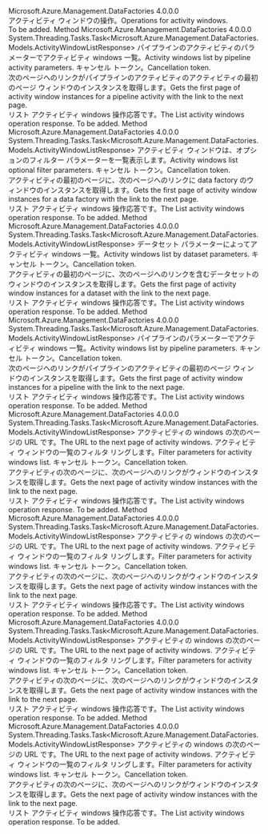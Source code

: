 <Type Name="IActivityWindowOperations" FullName="Microsoft.Azure.Management.DataFactories.IActivityWindowOperations">
  <TypeSignature Language="C#" Value="public interface IActivityWindowOperations" />
  <TypeSignature Language="ILAsm" Value=".class public interface auto ansi abstract IActivityWindowOperations" />
  <TypeSignature Language="DocId" Value="T:Microsoft.Azure.Management.DataFactories.IActivityWindowOperations" />
  <TypeSignature Language="VB.NET" Value="Public Interface IActivityWindowOperations" />
  <TypeSignature Language="F#" Value="type IActivityWindowOperations = interface" />
  <AssemblyInfo>
    <AssemblyName>Microsoft.Azure.Management.DataFactories</AssemblyName>
    <AssemblyVersion>4.0.0.0</AssemblyVersion>
  </AssemblyInfo>
  <Interfaces />
  <Docs>
    <summary>
            <span data-ttu-id="36acd-101">アクティビティ ウィンドウの操作。</span><span class="sxs-lookup"><span data-stu-id="36acd-101">Operations for activity windows.</span></span>
            </summary>
    <remarks>To be added.</remarks>
  </Docs>
  <Members>
    <Member MemberName="ListAsync">
      <MemberSignature Language="C#" Value="public System.Threading.Tasks.Task&lt;Microsoft.Azure.Management.DataFactories.Models.ActivityWindowListResponse&gt; ListAsync (Microsoft.Azure.Management.DataFactories.Models.ActivityWindowsByActivityListParameters parameters, System.Threading.CancellationToken cancellationToken);" />
      <MemberSignature Language="ILAsm" Value=".method public hidebysig newslot virtual instance class System.Threading.Tasks.Task`1&lt;class Microsoft.Azure.Management.DataFactories.Models.ActivityWindowListResponse&gt; ListAsync(class Microsoft.Azure.Management.DataFactories.Models.ActivityWindowsByActivityListParameters parameters, valuetype System.Threading.CancellationToken cancellationToken) cil managed" />
      <MemberSignature Language="DocId" Value="M:Microsoft.Azure.Management.DataFactories.IActivityWindowOperations.ListAsync(Microsoft.Azure.Management.DataFactories.Models.ActivityWindowsByActivityListParameters,System.Threading.CancellationToken)" />
      <MemberSignature Language="F#" Value="abstract member ListAsync : Microsoft.Azure.Management.DataFactories.Models.ActivityWindowsByActivityListParameters * System.Threading.CancellationToken -&gt; System.Threading.Tasks.Task&lt;Microsoft.Azure.Management.DataFactories.Models.ActivityWindowListResponse&gt;" Usage="iActivityWindowOperations.ListAsync (parameters, cancellationToken)" />
      <MemberType>Method</MemberType>
      <AssemblyInfo>
        <AssemblyName>Microsoft.Azure.Management.DataFactories</AssemblyName>
        <AssemblyVersion>4.0.0.0</AssemblyVersion>
      </AssemblyInfo>
      <ReturnValue>
        <ReturnType>System.Threading.Tasks.Task&lt;Microsoft.Azure.Management.DataFactories.Models.ActivityWindowListResponse&gt;</ReturnType>
      </ReturnValue>
      <Parameters>
        <Parameter Name="parameters" Type="Microsoft.Azure.Management.DataFactories.Models.ActivityWindowsByActivityListParameters" />
        <Parameter Name="cancellationToken" Type="System.Threading.CancellationToken" />
      </Parameters>
      <Docs>
        <param name="parameters">
            <span data-ttu-id="36acd-102">パイプラインのアクティビティのパラメーターでアクティビティ windows 一覧。</span><span class="sxs-lookup"><span data-stu-id="36acd-102">Activity windows list by pipeline activity parameters.</span></span>
            </param>
        <param name="cancellationToken">
            <span data-ttu-id="36acd-103">キャンセル トークン。</span><span class="sxs-lookup"><span data-stu-id="36acd-103">Cancellation token.</span></span>
            </param>
        <summary>
            <span data-ttu-id="36acd-104">次のページへのリンクがパイプラインのアクティビティのアクティビティの最初のページ ウィンドウのインスタンスを取得します。</span><span class="sxs-lookup"><span data-stu-id="36acd-104">Gets the first page of activity window instances for a pipeline activity with the link to the next page.</span></span>
            </summary>
        <returns>
            <span data-ttu-id="36acd-105">リスト アクティビティ windows 操作応答です。</span><span class="sxs-lookup"><span data-stu-id="36acd-105">The List activity windows operation response.</span></span>
            </returns>
        <remarks>To be added.</remarks>
      </Docs>
    </Member>
    <Member MemberName="ListAsync">
      <MemberSignature Language="C#" Value="public System.Threading.Tasks.Task&lt;Microsoft.Azure.Management.DataFactories.Models.ActivityWindowListResponse&gt; ListAsync (Microsoft.Azure.Management.DataFactories.Models.ActivityWindowsByDataFactoryListParameters parameters, System.Threading.CancellationToken cancellationToken);" />
      <MemberSignature Language="ILAsm" Value=".method public hidebysig newslot virtual instance class System.Threading.Tasks.Task`1&lt;class Microsoft.Azure.Management.DataFactories.Models.ActivityWindowListResponse&gt; ListAsync(class Microsoft.Azure.Management.DataFactories.Models.ActivityWindowsByDataFactoryListParameters parameters, valuetype System.Threading.CancellationToken cancellationToken) cil managed" />
      <MemberSignature Language="DocId" Value="M:Microsoft.Azure.Management.DataFactories.IActivityWindowOperations.ListAsync(Microsoft.Azure.Management.DataFactories.Models.ActivityWindowsByDataFactoryListParameters,System.Threading.CancellationToken)" />
      <MemberSignature Language="F#" Value="abstract member ListAsync : Microsoft.Azure.Management.DataFactories.Models.ActivityWindowsByDataFactoryListParameters * System.Threading.CancellationToken -&gt; System.Threading.Tasks.Task&lt;Microsoft.Azure.Management.DataFactories.Models.ActivityWindowListResponse&gt;" Usage="iActivityWindowOperations.ListAsync (parameters, cancellationToken)" />
      <MemberType>Method</MemberType>
      <AssemblyInfo>
        <AssemblyName>Microsoft.Azure.Management.DataFactories</AssemblyName>
        <AssemblyVersion>4.0.0.0</AssemblyVersion>
      </AssemblyInfo>
      <ReturnValue>
        <ReturnType>System.Threading.Tasks.Task&lt;Microsoft.Azure.Management.DataFactories.Models.ActivityWindowListResponse&gt;</ReturnType>
      </ReturnValue>
      <Parameters>
        <Parameter Name="parameters" Type="Microsoft.Azure.Management.DataFactories.Models.ActivityWindowsByDataFactoryListParameters" />
        <Parameter Name="cancellationToken" Type="System.Threading.CancellationToken" />
      </Parameters>
      <Docs>
        <param name="parameters">
            <span data-ttu-id="36acd-106">アクティビティ ウィンドウは、オプションのフィルター パラメーターを一覧表示します。</span><span class="sxs-lookup"><span data-stu-id="36acd-106">Activity windows list optional filter parameters.</span></span>
            </param>
        <param name="cancellationToken">
            <span data-ttu-id="36acd-107">キャンセル トークン。</span><span class="sxs-lookup"><span data-stu-id="36acd-107">Cancellation token.</span></span>
            </param>
        <summary>
            <span data-ttu-id="36acd-108">アクティビティの最初のページに、次のページへのリンクに data factory のウィンドウのインスタンスを取得します。</span><span class="sxs-lookup"><span data-stu-id="36acd-108">Gets the first page of activity window instances for a data factory with the link to the next page.</span></span>
            </summary>
        <returns>
            <span data-ttu-id="36acd-109">リスト アクティビティ windows 操作応答です。</span><span class="sxs-lookup"><span data-stu-id="36acd-109">The List activity windows operation response.</span></span>
            </returns>
        <remarks>To be added.</remarks>
      </Docs>
    </Member>
    <Member MemberName="ListAsync">
      <MemberSignature Language="C#" Value="public System.Threading.Tasks.Task&lt;Microsoft.Azure.Management.DataFactories.Models.ActivityWindowListResponse&gt; ListAsync (Microsoft.Azure.Management.DataFactories.Models.ActivityWindowsByDatasetListParameters parameters, System.Threading.CancellationToken cancellationToken);" />
      <MemberSignature Language="ILAsm" Value=".method public hidebysig newslot virtual instance class System.Threading.Tasks.Task`1&lt;class Microsoft.Azure.Management.DataFactories.Models.ActivityWindowListResponse&gt; ListAsync(class Microsoft.Azure.Management.DataFactories.Models.ActivityWindowsByDatasetListParameters parameters, valuetype System.Threading.CancellationToken cancellationToken) cil managed" />
      <MemberSignature Language="DocId" Value="M:Microsoft.Azure.Management.DataFactories.IActivityWindowOperations.ListAsync(Microsoft.Azure.Management.DataFactories.Models.ActivityWindowsByDatasetListParameters,System.Threading.CancellationToken)" />
      <MemberSignature Language="F#" Value="abstract member ListAsync : Microsoft.Azure.Management.DataFactories.Models.ActivityWindowsByDatasetListParameters * System.Threading.CancellationToken -&gt; System.Threading.Tasks.Task&lt;Microsoft.Azure.Management.DataFactories.Models.ActivityWindowListResponse&gt;" Usage="iActivityWindowOperations.ListAsync (parameters, cancellationToken)" />
      <MemberType>Method</MemberType>
      <AssemblyInfo>
        <AssemblyName>Microsoft.Azure.Management.DataFactories</AssemblyName>
        <AssemblyVersion>4.0.0.0</AssemblyVersion>
      </AssemblyInfo>
      <ReturnValue>
        <ReturnType>System.Threading.Tasks.Task&lt;Microsoft.Azure.Management.DataFactories.Models.ActivityWindowListResponse&gt;</ReturnType>
      </ReturnValue>
      <Parameters>
        <Parameter Name="parameters" Type="Microsoft.Azure.Management.DataFactories.Models.ActivityWindowsByDatasetListParameters" />
        <Parameter Name="cancellationToken" Type="System.Threading.CancellationToken" />
      </Parameters>
      <Docs>
        <param name="parameters">
            <span data-ttu-id="36acd-110">データセット パラメーターによってアクティビティ windows 一覧。</span><span class="sxs-lookup"><span data-stu-id="36acd-110">Activity windows list by dataset parameters.</span></span>
            </param>
        <param name="cancellationToken">
            <span data-ttu-id="36acd-111">キャンセル トークン。</span><span class="sxs-lookup"><span data-stu-id="36acd-111">Cancellation token.</span></span>
            </param>
        <summary>
            <span data-ttu-id="36acd-112">アクティビティの最初のページに、次のページへのリンクを含むデータセットのウィンドウのインスタンスを取得します。</span><span class="sxs-lookup"><span data-stu-id="36acd-112">Gets the first page of activity window instances for a dataset with the link to the next page.</span></span>
            </summary>
        <returns>
            <span data-ttu-id="36acd-113">リスト アクティビティ windows 操作応答です。</span><span class="sxs-lookup"><span data-stu-id="36acd-113">The List activity windows operation response.</span></span>
            </returns>
        <remarks>To be added.</remarks>
      </Docs>
    </Member>
    <Member MemberName="ListAsync">
      <MemberSignature Language="C#" Value="public System.Threading.Tasks.Task&lt;Microsoft.Azure.Management.DataFactories.Models.ActivityWindowListResponse&gt; ListAsync (Microsoft.Azure.Management.DataFactories.Models.ActivityWindowsByPipelineListParameters parameters, System.Threading.CancellationToken cancellationToken);" />
      <MemberSignature Language="ILAsm" Value=".method public hidebysig newslot virtual instance class System.Threading.Tasks.Task`1&lt;class Microsoft.Azure.Management.DataFactories.Models.ActivityWindowListResponse&gt; ListAsync(class Microsoft.Azure.Management.DataFactories.Models.ActivityWindowsByPipelineListParameters parameters, valuetype System.Threading.CancellationToken cancellationToken) cil managed" />
      <MemberSignature Language="DocId" Value="M:Microsoft.Azure.Management.DataFactories.IActivityWindowOperations.ListAsync(Microsoft.Azure.Management.DataFactories.Models.ActivityWindowsByPipelineListParameters,System.Threading.CancellationToken)" />
      <MemberSignature Language="F#" Value="abstract member ListAsync : Microsoft.Azure.Management.DataFactories.Models.ActivityWindowsByPipelineListParameters * System.Threading.CancellationToken -&gt; System.Threading.Tasks.Task&lt;Microsoft.Azure.Management.DataFactories.Models.ActivityWindowListResponse&gt;" Usage="iActivityWindowOperations.ListAsync (parameters, cancellationToken)" />
      <MemberType>Method</MemberType>
      <AssemblyInfo>
        <AssemblyName>Microsoft.Azure.Management.DataFactories</AssemblyName>
        <AssemblyVersion>4.0.0.0</AssemblyVersion>
      </AssemblyInfo>
      <ReturnValue>
        <ReturnType>System.Threading.Tasks.Task&lt;Microsoft.Azure.Management.DataFactories.Models.ActivityWindowListResponse&gt;</ReturnType>
      </ReturnValue>
      <Parameters>
        <Parameter Name="parameters" Type="Microsoft.Azure.Management.DataFactories.Models.ActivityWindowsByPipelineListParameters" />
        <Parameter Name="cancellationToken" Type="System.Threading.CancellationToken" />
      </Parameters>
      <Docs>
        <param name="parameters">
            <span data-ttu-id="36acd-114">パイプラインのパラメーターでアクティビティ windows 一覧。</span><span class="sxs-lookup"><span data-stu-id="36acd-114">Activity windows list by pipeline parameters.</span></span>
            </param>
        <param name="cancellationToken">
            <span data-ttu-id="36acd-115">キャンセル トークン。</span><span class="sxs-lookup"><span data-stu-id="36acd-115">Cancellation token.</span></span>
            </param>
        <summary>
            <span data-ttu-id="36acd-116">次のページへのリンクがパイプラインのアクティビティの最初のページ ウィンドウのインスタンスを取得します。</span><span class="sxs-lookup"><span data-stu-id="36acd-116">Gets the first page of activity window instances for a pipeline with the link to the next page.</span></span>
            </summary>
        <returns>
            <span data-ttu-id="36acd-117">リスト アクティビティ windows 操作応答です。</span><span class="sxs-lookup"><span data-stu-id="36acd-117">The List activity windows operation response.</span></span>
            </returns>
        <remarks>To be added.</remarks>
      </Docs>
    </Member>
    <Member MemberName="ListNextAsync">
      <MemberSignature Language="C#" Value="public System.Threading.Tasks.Task&lt;Microsoft.Azure.Management.DataFactories.Models.ActivityWindowListResponse&gt; ListNextAsync (string nextLink, Microsoft.Azure.Management.DataFactories.Models.ActivityWindowsByActivityListParameters parameters, System.Threading.CancellationToken cancellationToken);" />
      <MemberSignature Language="ILAsm" Value=".method public hidebysig newslot virtual instance class System.Threading.Tasks.Task`1&lt;class Microsoft.Azure.Management.DataFactories.Models.ActivityWindowListResponse&gt; ListNextAsync(string nextLink, class Microsoft.Azure.Management.DataFactories.Models.ActivityWindowsByActivityListParameters parameters, valuetype System.Threading.CancellationToken cancellationToken) cil managed" />
      <MemberSignature Language="DocId" Value="M:Microsoft.Azure.Management.DataFactories.IActivityWindowOperations.ListNextAsync(System.String,Microsoft.Azure.Management.DataFactories.Models.ActivityWindowsByActivityListParameters,System.Threading.CancellationToken)" />
      <MemberSignature Language="F#" Value="abstract member ListNextAsync : string * Microsoft.Azure.Management.DataFactories.Models.ActivityWindowsByActivityListParameters * System.Threading.CancellationToken -&gt; System.Threading.Tasks.Task&lt;Microsoft.Azure.Management.DataFactories.Models.ActivityWindowListResponse&gt;" Usage="iActivityWindowOperations.ListNextAsync (nextLink, parameters, cancellationToken)" />
      <MemberType>Method</MemberType>
      <AssemblyInfo>
        <AssemblyName>Microsoft.Azure.Management.DataFactories</AssemblyName>
        <AssemblyVersion>4.0.0.0</AssemblyVersion>
      </AssemblyInfo>
      <ReturnValue>
        <ReturnType>System.Threading.Tasks.Task&lt;Microsoft.Azure.Management.DataFactories.Models.ActivityWindowListResponse&gt;</ReturnType>
      </ReturnValue>
      <Parameters>
        <Parameter Name="nextLink" Type="System.String" />
        <Parameter Name="parameters" Type="Microsoft.Azure.Management.DataFactories.Models.ActivityWindowsByActivityListParameters" />
        <Parameter Name="cancellationToken" Type="System.Threading.CancellationToken" />
      </Parameters>
      <Docs>
        <param name="nextLink">
            <span data-ttu-id="36acd-118">アクティビティの windows の次のページの URL です。</span><span class="sxs-lookup"><span data-stu-id="36acd-118">The URL to the next page of activity windows.</span></span>
            </param>
        <param name="parameters">
            <span data-ttu-id="36acd-119">アクティビティ ウィンドウの一覧のフィルタ リングします。</span><span class="sxs-lookup"><span data-stu-id="36acd-119">Filter parameters for activity windows list.</span></span>
            </param>
        <param name="cancellationToken">
            <span data-ttu-id="36acd-120">キャンセル トークン。</span><span class="sxs-lookup"><span data-stu-id="36acd-120">Cancellation token.</span></span>
            </param>
        <summary>
            <span data-ttu-id="36acd-121">アクティビティの次のページに、次のページへのリンクがウィンドウのインスタンスを取得します。</span><span class="sxs-lookup"><span data-stu-id="36acd-121">Gets the next page of activity window instances with the link to the next page.</span></span>
            </summary>
        <returns>
            <span data-ttu-id="36acd-122">リスト アクティビティ windows 操作応答です。</span><span class="sxs-lookup"><span data-stu-id="36acd-122">The List activity windows operation response.</span></span>
            </returns>
        <remarks>To be added.</remarks>
      </Docs>
    </Member>
    <Member MemberName="ListNextAsync">
      <MemberSignature Language="C#" Value="public System.Threading.Tasks.Task&lt;Microsoft.Azure.Management.DataFactories.Models.ActivityWindowListResponse&gt; ListNextAsync (string nextLink, Microsoft.Azure.Management.DataFactories.Models.ActivityWindowsByDataFactoryListParameters parameters, System.Threading.CancellationToken cancellationToken);" />
      <MemberSignature Language="ILAsm" Value=".method public hidebysig newslot virtual instance class System.Threading.Tasks.Task`1&lt;class Microsoft.Azure.Management.DataFactories.Models.ActivityWindowListResponse&gt; ListNextAsync(string nextLink, class Microsoft.Azure.Management.DataFactories.Models.ActivityWindowsByDataFactoryListParameters parameters, valuetype System.Threading.CancellationToken cancellationToken) cil managed" />
      <MemberSignature Language="DocId" Value="M:Microsoft.Azure.Management.DataFactories.IActivityWindowOperations.ListNextAsync(System.String,Microsoft.Azure.Management.DataFactories.Models.ActivityWindowsByDataFactoryListParameters,System.Threading.CancellationToken)" />
      <MemberSignature Language="F#" Value="abstract member ListNextAsync : string * Microsoft.Azure.Management.DataFactories.Models.ActivityWindowsByDataFactoryListParameters * System.Threading.CancellationToken -&gt; System.Threading.Tasks.Task&lt;Microsoft.Azure.Management.DataFactories.Models.ActivityWindowListResponse&gt;" Usage="iActivityWindowOperations.ListNextAsync (nextLink, parameters, cancellationToken)" />
      <MemberType>Method</MemberType>
      <AssemblyInfo>
        <AssemblyName>Microsoft.Azure.Management.DataFactories</AssemblyName>
        <AssemblyVersion>4.0.0.0</AssemblyVersion>
      </AssemblyInfo>
      <ReturnValue>
        <ReturnType>System.Threading.Tasks.Task&lt;Microsoft.Azure.Management.DataFactories.Models.ActivityWindowListResponse&gt;</ReturnType>
      </ReturnValue>
      <Parameters>
        <Parameter Name="nextLink" Type="System.String" />
        <Parameter Name="parameters" Type="Microsoft.Azure.Management.DataFactories.Models.ActivityWindowsByDataFactoryListParameters" />
        <Parameter Name="cancellationToken" Type="System.Threading.CancellationToken" />
      </Parameters>
      <Docs>
        <param name="nextLink">
            <span data-ttu-id="36acd-123">アクティビティの windows の次のページの URL です。</span><span class="sxs-lookup"><span data-stu-id="36acd-123">The URL to the next page of activity windows.</span></span>
            </param>
        <param name="parameters">
            <span data-ttu-id="36acd-124">アクティビティ ウィンドウの一覧のフィルタ リングします。</span><span class="sxs-lookup"><span data-stu-id="36acd-124">Filter parameters for activity windows list.</span></span>
            </param>
        <param name="cancellationToken">
            <span data-ttu-id="36acd-125">キャンセル トークン。</span><span class="sxs-lookup"><span data-stu-id="36acd-125">Cancellation token.</span></span>
            </param>
        <summary>
            <span data-ttu-id="36acd-126">アクティビティの次のページに、次のページへのリンクがウィンドウのインスタンスを取得します。</span><span class="sxs-lookup"><span data-stu-id="36acd-126">Gets the next page of activity window instances with the link to the next page.</span></span>
            </summary>
        <returns>
            <span data-ttu-id="36acd-127">リスト アクティビティ windows 操作応答です。</span><span class="sxs-lookup"><span data-stu-id="36acd-127">The List activity windows operation response.</span></span>
            </returns>
        <remarks>To be added.</remarks>
      </Docs>
    </Member>
    <Member MemberName="ListNextAsync">
      <MemberSignature Language="C#" Value="public System.Threading.Tasks.Task&lt;Microsoft.Azure.Management.DataFactories.Models.ActivityWindowListResponse&gt; ListNextAsync (string nextLink, Microsoft.Azure.Management.DataFactories.Models.ActivityWindowsByDatasetListParameters parameters, System.Threading.CancellationToken cancellationToken);" />
      <MemberSignature Language="ILAsm" Value=".method public hidebysig newslot virtual instance class System.Threading.Tasks.Task`1&lt;class Microsoft.Azure.Management.DataFactories.Models.ActivityWindowListResponse&gt; ListNextAsync(string nextLink, class Microsoft.Azure.Management.DataFactories.Models.ActivityWindowsByDatasetListParameters parameters, valuetype System.Threading.CancellationToken cancellationToken) cil managed" />
      <MemberSignature Language="DocId" Value="M:Microsoft.Azure.Management.DataFactories.IActivityWindowOperations.ListNextAsync(System.String,Microsoft.Azure.Management.DataFactories.Models.ActivityWindowsByDatasetListParameters,System.Threading.CancellationToken)" />
      <MemberSignature Language="F#" Value="abstract member ListNextAsync : string * Microsoft.Azure.Management.DataFactories.Models.ActivityWindowsByDatasetListParameters * System.Threading.CancellationToken -&gt; System.Threading.Tasks.Task&lt;Microsoft.Azure.Management.DataFactories.Models.ActivityWindowListResponse&gt;" Usage="iActivityWindowOperations.ListNextAsync (nextLink, parameters, cancellationToken)" />
      <MemberType>Method</MemberType>
      <AssemblyInfo>
        <AssemblyName>Microsoft.Azure.Management.DataFactories</AssemblyName>
        <AssemblyVersion>4.0.0.0</AssemblyVersion>
      </AssemblyInfo>
      <ReturnValue>
        <ReturnType>System.Threading.Tasks.Task&lt;Microsoft.Azure.Management.DataFactories.Models.ActivityWindowListResponse&gt;</ReturnType>
      </ReturnValue>
      <Parameters>
        <Parameter Name="nextLink" Type="System.String" />
        <Parameter Name="parameters" Type="Microsoft.Azure.Management.DataFactories.Models.ActivityWindowsByDatasetListParameters" />
        <Parameter Name="cancellationToken" Type="System.Threading.CancellationToken" />
      </Parameters>
      <Docs>
        <param name="nextLink">
            <span data-ttu-id="36acd-128">アクティビティの windows の次のページの URL です。</span><span class="sxs-lookup"><span data-stu-id="36acd-128">The URL to the next page of activity windows.</span></span>
            </param>
        <param name="parameters">
            <span data-ttu-id="36acd-129">アクティビティ ウィンドウの一覧のフィルタ リングします。</span><span class="sxs-lookup"><span data-stu-id="36acd-129">Filter parameters for activity windows list.</span></span>
            </param>
        <param name="cancellationToken">
            <span data-ttu-id="36acd-130">キャンセル トークン。</span><span class="sxs-lookup"><span data-stu-id="36acd-130">Cancellation token.</span></span>
            </param>
        <summary>
            <span data-ttu-id="36acd-131">アクティビティの次のページに、次のページへのリンクがウィンドウのインスタンスを取得します。</span><span class="sxs-lookup"><span data-stu-id="36acd-131">Gets the next page of activity window instances with the link to the next page.</span></span>
            </summary>
        <returns>
            <span data-ttu-id="36acd-132">リスト アクティビティ windows 操作応答です。</span><span class="sxs-lookup"><span data-stu-id="36acd-132">The List activity windows operation response.</span></span>
            </returns>
        <remarks>To be added.</remarks>
      </Docs>
    </Member>
    <Member MemberName="ListNextAsync">
      <MemberSignature Language="C#" Value="public System.Threading.Tasks.Task&lt;Microsoft.Azure.Management.DataFactories.Models.ActivityWindowListResponse&gt; ListNextAsync (string nextLink, Microsoft.Azure.Management.DataFactories.Models.ActivityWindowsByPipelineListParameters parameters, System.Threading.CancellationToken cancellationToken);" />
      <MemberSignature Language="ILAsm" Value=".method public hidebysig newslot virtual instance class System.Threading.Tasks.Task`1&lt;class Microsoft.Azure.Management.DataFactories.Models.ActivityWindowListResponse&gt; ListNextAsync(string nextLink, class Microsoft.Azure.Management.DataFactories.Models.ActivityWindowsByPipelineListParameters parameters, valuetype System.Threading.CancellationToken cancellationToken) cil managed" />
      <MemberSignature Language="DocId" Value="M:Microsoft.Azure.Management.DataFactories.IActivityWindowOperations.ListNextAsync(System.String,Microsoft.Azure.Management.DataFactories.Models.ActivityWindowsByPipelineListParameters,System.Threading.CancellationToken)" />
      <MemberSignature Language="F#" Value="abstract member ListNextAsync : string * Microsoft.Azure.Management.DataFactories.Models.ActivityWindowsByPipelineListParameters * System.Threading.CancellationToken -&gt; System.Threading.Tasks.Task&lt;Microsoft.Azure.Management.DataFactories.Models.ActivityWindowListResponse&gt;" Usage="iActivityWindowOperations.ListNextAsync (nextLink, parameters, cancellationToken)" />
      <MemberType>Method</MemberType>
      <AssemblyInfo>
        <AssemblyName>Microsoft.Azure.Management.DataFactories</AssemblyName>
        <AssemblyVersion>4.0.0.0</AssemblyVersion>
      </AssemblyInfo>
      <ReturnValue>
        <ReturnType>System.Threading.Tasks.Task&lt;Microsoft.Azure.Management.DataFactories.Models.ActivityWindowListResponse&gt;</ReturnType>
      </ReturnValue>
      <Parameters>
        <Parameter Name="nextLink" Type="System.String" />
        <Parameter Name="parameters" Type="Microsoft.Azure.Management.DataFactories.Models.ActivityWindowsByPipelineListParameters" />
        <Parameter Name="cancellationToken" Type="System.Threading.CancellationToken" />
      </Parameters>
      <Docs>
        <param name="nextLink">
            <span data-ttu-id="36acd-133">アクティビティの windows の次のページの URL です。</span><span class="sxs-lookup"><span data-stu-id="36acd-133">The URL to the next page of activity windows.</span></span>
            </param>
        <param name="parameters">
            <span data-ttu-id="36acd-134">アクティビティ ウィンドウの一覧のフィルタ リングします。</span><span class="sxs-lookup"><span data-stu-id="36acd-134">Filter parameters for activity windows list.</span></span>
            </param>
        <param name="cancellationToken">
            <span data-ttu-id="36acd-135">キャンセル トークン。</span><span class="sxs-lookup"><span data-stu-id="36acd-135">Cancellation token.</span></span>
            </param>
        <summary>
            <span data-ttu-id="36acd-136">アクティビティの次のページに、次のページへのリンクがウィンドウのインスタンスを取得します。</span><span class="sxs-lookup"><span data-stu-id="36acd-136">Gets the next page of activity window instances with the link to the next page.</span></span>
            </summary>
        <returns>
            <span data-ttu-id="36acd-137">リスト アクティビティ windows 操作応答です。</span><span class="sxs-lookup"><span data-stu-id="36acd-137">The List activity windows operation response.</span></span>
            </returns>
        <remarks>To be added.</remarks>
      </Docs>
    </Member>
  </Members>
</Type>